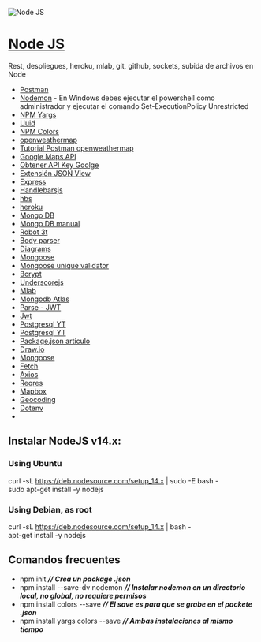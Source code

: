 ![Node JS](https://nodejs.org/static/images/logos/nodejs-new-pantone-black.svg)
# [Node JS](https://nodejs.org/dist/latest-v12.x/docs/api/)
Rest, despliegues, heroku, mlab, git, github, sockets, subida de archivos en Node 
  
* [Postman](http://getpostman.com)     
* [Nodemon](https://nodemon.io/) - En Windows debes ejecutar el powershell como administrador y ejecutar el comando Set-ExecutionPolicy Unrestricted       
* [NPM Yargs](https://www.npmjs.com/package/yargs)  
* [Uuid](https://www.npmjs.com/package/uuid)
* [NPM Colors](https://www.npmjs.com/package/colors)   
* [openweathermap](https://openweathermap.org/current)    
* [Tutorial Postman openweathermap](https://www.youtube.com/watch?v=tVYH4k-U0xk)  
* [Google Maps API](https://developers.google.com/maps/documentation/geocoding/start)    
* [Obtener API Key Goolge](https://www.youtube.com/watch?v=-lKHgwEJRkw)    
* [Extensión JSON View](https://chrome.google.com/webstore/detail/jsonview/chklaanhfefbnpoihckbnefhakgolnmc)  
* [Express](https://www.npmjs.com/package/express)    
* [Handlebarsjs](https://handlebarsjs.com/)  
* [hbs](https://www.npmjs.com/package/hbs)  
* [heroku](https://www.heroku.com/)  
* [Mongo DB](https://www.mongodb.com/try/download/community)  
* [Mongo DB manual](https://docs.mongodb.com/manual/tutorial/install-mongodb-on-windows/)  
* [Robot 3t](https://robomongo.org/)
* [Body parser](https://www.npmjs.com/package/body-parser)
* [Diagrams](https://app.diagrams.net/)
* [Mongoose](https://www.npmjs.com/package/mongoose)
* [Mongoose unique validator](https://www.npmjs.com/package/mongoose-unique-validator)
* [Bcrypt](https://www.npmjs.com/package/bcrypt)
* [Underscorejs](https://underscorejs.org/)
* [Mlab](https://mlab.com/)
* [Mongodb Atlas](https://cloud.mongodb.com/)
* [Parse - JWT](https://gist.github.com/Klerith/44ee5349fa13699d9c5f1e82b3be040e)
* [Jwt](https://jwt.io/)
* [Postgresql YT](https://www.youtube.com/watch?v=wBqZV7YCjcQ)  
* [Postgresql YT](https://www.youtube.com/watch?v=f76zBj_M5JY)  
* [Package.json artículo](https://medium.com/noders/t%C3%BA-yo-y-package-json-9553929fb2e3)
* [Draw.io](https://app.diagrams.net/)  
* [Mongoose](https://mongoosejs.com/)
* [Fetch](https://www.npmjs.com/package/fetch)
* [Axios](https://www.npmjs.com/package/axios)
* [Reqres](https://reqres.in/)
* [Mapbox](https://www.mapbox.com/)
* [Geocoding](https://docs.mapbox.com/api/search/geocoding/)
* [Dotenv](https://www.npmjs.com/package/dotenv)
* []()

## Instalar NodeJS v14.x:  

### Using Ubuntu  
curl -sL https://deb.nodesource.com/setup_14.x | sudo -E bash -  
sudo apt-get install -y nodejs  

### Using Debian, as root  
curl -sL https://deb.nodesource.com/setup_14.x | bash -  
apt-get install -y nodejs  


## Comandos frecuentes  
* npm init ***// Crea un package .json***  
* npm install --save-dv nodemon ***// Instalar nodemon en un directorio local, no global, no requiere permisos***  
* npm install colors --save ***// El save es para que se grabe en el packete .json***
* npm install yargs colors --save ***// Ambas instalaciones al mismo tiempo***



